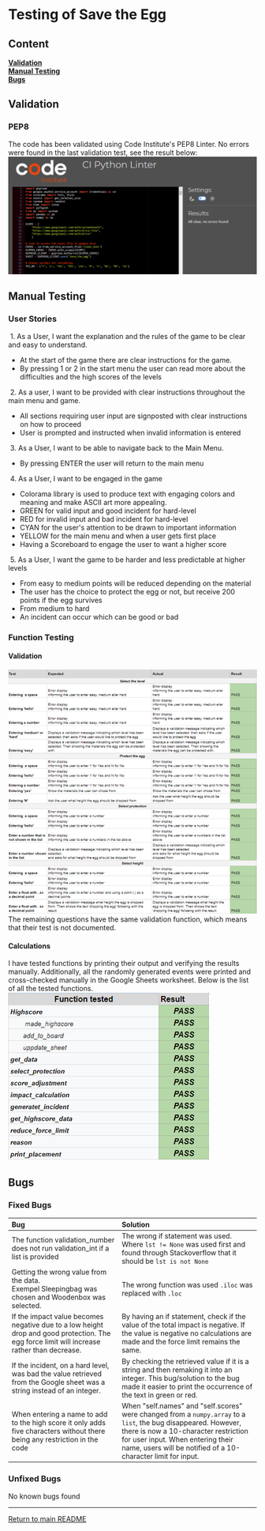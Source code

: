 # Testing of Save the Egg

## Content
**[Validation](#validation)** <br>
**[Manual Testing](#manual-testing)**<br>
**[Bugs](#bugs)**

## Validation
### PEP8
The code has been validated using Code Institute's PEP8 Linter. No errors were found in the last validation test, see the result below:
![Result PEP8 validation](images/PEP8-validation.png) 

## Manual Testing
### User Stories 

 1. As a User, I want the explanation and the rules of the game to be clear and easy to understand.
 
- At the start of the game there are clear instructions for the game.
- By pressing 1 or 2 in the start menu the user can read more about the difficulties and the high scores of the levels

 2. As a user, I want to be provided with clear instructions throughout the main menu and game.

- All sections requiring user input are signposted with clear instructions on how to proceed
- User is prompted and instructed when invalid information is entered

 3. As a User, I want to be able to navigate back to the Main Menu.

- By pressing ENTER the user will return to the main menu

 4. As a User, I want to be engaged in the game

- Colorama library is used to produce text with engaging colors and meaning and make ASCII art more appealing.
- GREEN for valid input and good incident for hard-level
- RED for invalid input and bad incident for hard-level
- CYAN for the user's attention to be drawn to important information
- YELLOW for the main menu and when a user gets first place
- Having a Scoreboard to engage the user to want a higher score

 5. As a User, I want the game to be harder and less predictable at higher levels
  
- From easy to medium points will be reduced depending on the material
- The user has the choice to protect the egg or not, but receive 200 points if the egg survives
- From medium to hard 
- An incident can occur which can be good or bad

### Function Testing
#### Validation
![Validation list](images/Validations.png) <br>
The remaining questions have the same validation function, which means that their test is not documented.

#### Calculations
I have tested functions by printing their output and verifying the results manually. Additionally, all the randomly generated events were printed and cross-checked manually in the Google Sheets worksheet. Below is the list of all the tested functions.<br>
![Table of all the tested functions](images/test_functions.png)
## Bugs
### Fixed Bugs

|Bug     |Solution      |
|:----|:-----|
|The function validation_number does not run validation_int if a list is provided | The wrong if statement was used. Where `lst != None` was used first and found through Stackoverflow that it should be `lst is not None`|
|Getting the wrong value from the data.<br> Exempel Sleepingbag was chosen and Woodenbox was selected. | The wrong function was used `.iloc` was replaced with `.loc`|
|If the impact value becomes negative due to a low height drop and good protection. The egg force limit will increase rather than decrease. |By having an if statement, check if the value of the total impact is negative. If the value is negative no calculations are made and the force limit remains the same.   |
|If the incident, on a hard level, was bad the value retrieved from the Google sheet was a string instead of an integer.|By checking the retrieved value if it is a string and then remaking it into an integer. This bug/solution to the bug made it easier to print the occurrence of the text in green or red.|
|When entering a name to add to the high score it only adds five characters without there being any restriction in the code|When "self.names" and "self.scores" were changed from a `numpy.array` to a `list`, the bug disappeared. However, there is now a 10-character restriction for user input. When entering their name, users will be notified of a 10-character limit for input.|



### Unfixed Bugs
No known bugs found

--------------------

[Return to main README](/README.md)